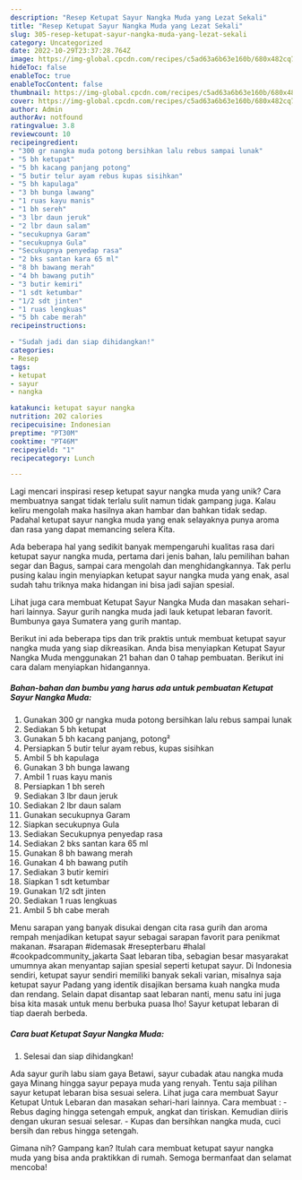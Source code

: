 ```yaml
---
description: "Resep Ketupat Sayur Nangka Muda yang Lezat Sekali"
title: "Resep Ketupat Sayur Nangka Muda yang Lezat Sekali"
slug: 305-resep-ketupat-sayur-nangka-muda-yang-lezat-sekali
category: Uncategorized
date: 2022-10-29T23:37:28.764Z
image: https://img-global.cpcdn.com/recipes/c5ad63a6b63e160b/680x482cq70/ketupat-sayur-nangka-muda-foto-resep-utama.jpg
hideToc: false
enableToc: true
enableTocContent: false
thumbnail: https://img-global.cpcdn.com/recipes/c5ad63a6b63e160b/680x482cq70/ketupat-sayur-nangka-muda-foto-resep-utama.jpg
cover: https://img-global.cpcdn.com/recipes/c5ad63a6b63e160b/680x482cq70/ketupat-sayur-nangka-muda-foto-resep-utama.jpg
author: Admin
authorAv: notfound
ratingvalue: 3.8
reviewcount: 10
recipeingredient:
- "300 gr nangka muda potong bersihkan lalu rebus sampai lunak"
- "5 bh ketupat"
- "5 bh kacang panjang potong"
- "5 butir telur ayam rebus kupas sisihkan"
- "5 bh kapulaga"
- "3 bh bunga lawang"
- "1 ruas kayu manis"
- "1 bh sereh"
- "3 lbr daun jeruk"
- "2 lbr daun salam"
- "secukupnya Garam"
- "secukupnya Gula"
- "Secukupnya penyedap rasa"
- "2 bks santan kara 65 ml"
- "8 bh bawang merah"
- "4 bh bawang putih"
- "3 butir kemiri"
- "1 sdt ketumbar"
- "1/2 sdt jinten"
- "1 ruas lengkuas"
- "5 bh cabe merah"
recipeinstructions:

- "Sudah jadi dan siap dihidangkan!"
categories:
- Resep
tags:
- ketupat
- sayur
- nangka

katakunci: ketupat sayur nangka 
nutrition: 202 calories
recipecuisine: Indonesian
preptime: "PT30M"
cooktime: "PT46M"
recipeyield: "1"
recipecategory: Lunch

---
```





Lagi mencari inspirasi resep ketupat sayur nangka muda yang unik? Cara membuatnya sangat tidak terlalu sulit namun tidak gampang juga. Kalau keliru mengolah maka hasilnya akan hambar dan bahkan tidak sedap. Padahal ketupat sayur nangka muda yang enak selayaknya punya aroma dan rasa yang dapat memancing selera Kita.





Ada beberapa hal yang sedikit banyak mempengaruhi kualitas rasa dari ketupat sayur nangka muda, pertama dari jenis bahan, lalu pemilihan bahan segar dan Bagus, sampai cara mengolah dan menghidangkannya. Tak perlu pusing kalau ingin menyiapkan ketupat sayur nangka muda yang enak,      asal sudah tahu triknya maka hidangan ini bisa jadi sajian spesial.














Lihat juga cara membuat Ketupat Sayur Nangka Muda dan masakan sehari-hari lainnya. Sayur gurih nangka muda jadi lauk ketupat lebaran favorit. Bumbunya gaya Sumatera yang gurih mantap.






Berikut ini ada beberapa tips dan trik praktis untuk membuat ketupat sayur nangka muda yang siap dikreasikan. Anda bisa menyiapkan Ketupat Sayur Nangka Muda menggunakan 21 bahan dan 0 tahap pembuatan. Berikut ini cara dalam menyiapkan hidangannya.

<!--inarticleads1-->

##### Bahan-bahan dan bumbu yang harus ada untuk pembuatan Ketupat Sayur Nangka Muda:

1. Gunakan 300 gr nangka muda potong bersihkan lalu rebus sampai lunak
1. Sediakan 5 bh ketupat
1. Gunakan 5 bh kacang panjang, potong²
1. Persiapkan 5 butir telur ayam rebus, kupas sisihkan
1. Ambil 5 bh kapulaga
1. Gunakan 3 bh bunga lawang
1. Ambil 1 ruas kayu manis
1. Persiapkan 1 bh sereh
1. Sediakan 3 lbr daun jeruk
1. Sediakan 2 lbr daun salam
1. Gunakan secukupnya Garam
1. Siapkan secukupnya Gula
1. Sediakan Secukupnya penyedap rasa
1. Sediakan 2 bks santan kara 65 ml
1. Gunakan 8 bh bawang merah
1. Gunakan 4 bh bawang putih
1. Sediakan 3 butir kemiri
1. Siapkan 1 sdt ketumbar
1. Gunakan 1/2 sdt jinten
1. Sediakan 1 ruas lengkuas
1. Ambil 5 bh cabe merah


Menu sarapan yang banyak disukai dengan cita rasa gurih dan aroma rempah menjadikan ketupat sayur sebagai sarapan favorit para penikmat makanan. #sarapan #idemasak #resepterbaru #halal #cookpadcommunity_jakarta Saat lebaran tiba, sebagian besar masyarakat umumnya akan menyantap sajian spesial seperti ketupat sayur. Di Indonesia sendiri, ketupat sayur sendiri memiliki banyak sekali varian, misalnya saja ketupat sayur Padang yang identik disajikan bersama kuah nangka muda dan rendang. Selain dapat disantap saat lebaran nanti, menu satu ini juga bisa kita masak untuk menu berbuka puasa lho! Sayur ketupat lebaran di tiap daerah berbeda. 

<!--inarticleads2-->

##### Cara buat Ketupat Sayur Nangka Muda:


1. Selesai dan siap dihidangkan!

Ada sayur gurih labu siam gaya Betawi, sayur cubadak atau nangka muda gaya Minang hingga sayur pepaya muda yang renyah. Tentu saja pilihan sayur ketupat lebaran bisa sesuai selera. Lihat juga cara membuat Sayur Ketupat Untuk Lebaran dan masakan sehari-hari lainnya. Cara membuat : - Rebus daging hingga setengah empuk, angkat dan tiriskan. Kemudian diiris dengan ukuran sesuai selesar. - Kupas dan bersihkan nangka muda, cuci bersih dan rebus hingga setengah. 

Gimana nih? Gampang kan? Itulah cara membuat ketupat sayur nangka muda yang bisa anda praktikkan di rumah. Semoga bermanfaat dan selamat mencoba!
